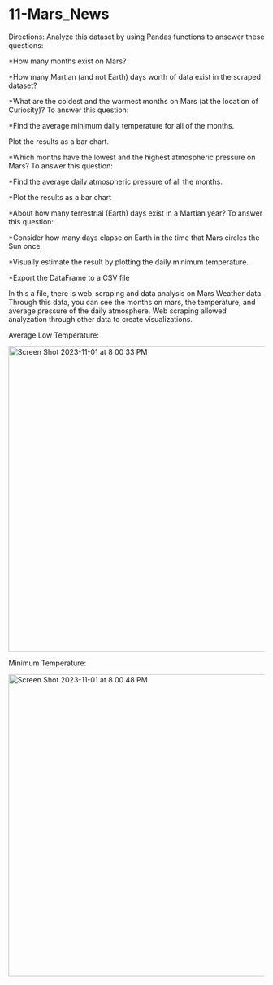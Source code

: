 # 11-Mars_News

Directions:
Analyze this dataset by using Pandas functions to ansewer these questions:

*How many months exist on Mars?

*How many Martian (and not Earth) days worth of data exist in the scraped dataset?

*What are the coldest and the warmest months on Mars (at the location of Curiosity)? To answer this question:


*Find the average minimum daily temperature for all of the months.

Plot the results as a bar chart.

*Which months have the lowest and the highest atmospheric pressure on Mars? To answer this question:


*Find the average daily atmospheric pressure of all the months.

*Plot the results as a bar chart

*About how many terrestrial (Earth) days exist in a Martian year? To answer this question:


*Consider how many days elapse on Earth in the time that Mars circles the Sun once.


*Visually estimate the result by plotting the daily minimum temperature.


*Export the DataFrame to a CSV file


In this a file, there is web-scraping and data analysis on Mars Weather data. Through this data, you can see the months on mars, the temperature, and average pressure of the daily atmosphere. Web scraping allowed analyzation through other data to create visualizations. 

Average Low Temperature:

<img width="600" alt="Screen Shot 2023-11-01 at 8 00 33 PM" src="https://github.com/sambarbeyy/11-Mars_News/assets/135924263/ebd10b0e-10a0-49ca-8f5a-72f5f4b717b5">

Minimum Temperature:

<img width="594" alt="Screen Shot 2023-11-01 at 8 00 48 PM" src="https://github.com/sambarbeyy/11-Mars_News/assets/135924263/3a248a04-df14-43d5-acdd-659a09566f42">



